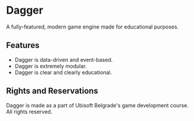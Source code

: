 # Dagger

A fully-featured, modern game engine made for educational purposes.

## Features

- Dagger is data-driven and event-based.
- Dagger is extremely modular.
- Dagger is clear and clearly educational.

## Rights and Reservations

Dagger is made as a part of Ubisoft Belgrade's game development course. All rights reserved.
